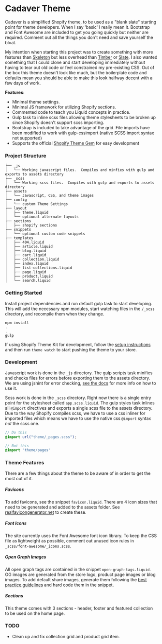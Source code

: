 # Cadaver Theme

Cadaver is a simplified Shopify theme, to be used as a "blank slate" starting point for theme developers.  When I say 'basic' I really mean it.  Bootstrap and Font Awesome are included to get you going quickly but neither are required.  Comment out all the things you don't need and save yourself the bloat.

My intention when starting this project was to create something with more features than [Skeleton](http://shopify.github.io/skeleton-theme/) but less overhead than [Timber](https://shopify.github.io/Timber/) or [Slate](https://github.com/Shopify/slate).  I also wanted something that I could clone and start developing immediately without having to tear out old code or feel constrained my pre-existing CSS. Out of the box this theme doesn't look like much, but the boilerplate code and defaults mean you should be able to make this look halfway decent with a few days of work.

__Features:__
- Minimal theme settings.
- Minimal JS framework for utilizing Shopify sections.
- Commented code to teach you Liquid concepts in practice.
- Gulp task to inline scss files allowing theme stylesheets to be broken up since Shopify doesn't support scss importing.
- Bootstrap is included to take advantage of the grid.  File imports have been modified to work with gulp-cssimport (native SCSS import syntax not supported)
- Supports the official [Shopify Theme Gem](https://github.com/Shopify/shopify_theme) for easy development

### Project Structure
```
├── _js
│   └── Working javascript files.  Compiles and minfies with gulp and exports to assets directory
├── _scss
│   └── Working scss files.  Compiles with gulp and exports to assets directory
├── assets
│   └── Javascript, CSS, and theme images
├── config
│   └── custom Theme Settings
├── layout
│   ├── theme.liquid
│   └── optional alternate layouts
├── sections
│   ├── shopify sections
├── snippets
│   └── optional custom code snippets
├── templates
│   ├── 404.liquid
│   ├── article.liquid
│   ├── blog.liquid
│   ├── cart.liquid
│   ├── collection.liquid
│   ├── index.liquid
│   ├── list-collections.liquid
│   ├── page.liquid
│   ├── product.liquid
│   └── search.liquid
```

### Getting Started

Install project dependencies and run default gulp task to start developing.  This will add the necessary npm modules, start watching files in the ```/_scss``` directory, and recompile them when they change.
```
npm install
.
.
gulp
```

If using Shopify Theme Kit for development, follow the [setup instructions](https://shopify.github.io/themekit/) and then run ```theme watch``` to start pushing the theme to your store.

### Development

Javascript work is done in the ``_js`` directory.  The gulp scripts task minifies and checks files for errors before exporting them to the assets directory.  We are using jshint for error checking, [see the docs](http://jshint.com/docs/) for more info on how to use it.

Scss work is done in the ``_scss`` directory.  Right now there is a single entry point for the stylesheet called ``app.scss.liquid``. The gulp styles task inlines all ``@import`` directives and exports a single scss file to the assets directory.  Due to the way Shopify compiles scss, we have to use a css inliner for imported files which means we have to use the native css ``@import`` syntax _not_ the scss one.

```scss
// Do this
@import url("theme/_pages.scss");

// Not this
@import "theme/pages"
```

### Theme Features

There are a few things about the theme to be aware of in order to get the most out of it.

##### Favicons

To add favicons, see the snippet ``favicon.liquid``.  There are 4 icon sizes that need to be generated and added to the assets folder.  See [realfavicongenerator.net](http://realfavicongenerator.net) to create these.

##### Font Icons

The site currently uses the Font Awesome font icon library.  To keep the CSS file as lightweight as possible, comment out unused icon rules in ``_scss/font-awesome/_icons.scss``.

##### Open Graph Images

All open graph tags are contained in the snippet ``open-graph-tags.liquid``.  OG images are generated from the store logo, product page images or blog images.  To add default share images, generate them following the [best practice guidelines](https://developers.facebook.com/docs/sharing/best-practices#images) and hard code them in the snippet.

##### Sections

This theme comes with 3 sections - header, footer and featured collection to be used on the home page.

### TODO

- Clean up and fix collection grid and product grid item.